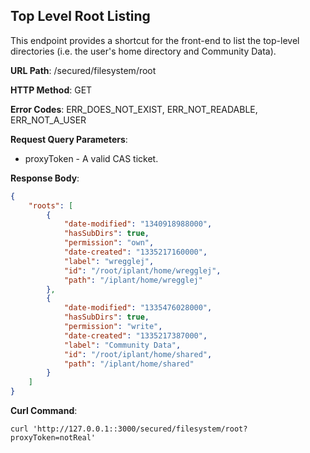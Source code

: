 Top Level Root Listing
----------------------

This endpoint provides a shortcut for the front-end to list the top-level directories (i.e. the user's home directory and Community Data).

__URL Path__: /secured/filesystem/root

__HTTP Method__: GET

__Error Codes__: ERR_DOES_NOT_EXIST, ERR_NOT_READABLE, ERR_NOT_A_USER

__Request Query Parameters__:
* proxyToken - A valid CAS ticket.

__Response Body__:

```json
{
    "roots": [
        {
            "date-modified": "1340918988000",
            "hasSubDirs": true,
            "permission": "own",
            "date-created": "1335217160000",
            "label": "wregglej",
            "id": "/root/iplant/home/wregglej",
            "path": "/iplant/home/wregglej"
        },
        {
            "date-modified": "1335476028000",
            "hasSubDirs": true,
            "permission": "write",
            "date-created": "1335217387000",
            "label": "Community Data",
            "id": "/root/iplant/home/shared",
            "path": "/iplant/home/shared"
        }
    ]
}
```

__Curl Command__:

    curl 'http://127.0.0.1::3000/secured/filesystem/root?proxyToken=notReal'


